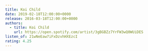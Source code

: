 ```yaml
---
title: Koi Child
date: 2019-02-18T12:00:00+0000
release: 2016-03-18T12:00:00+0000
authors:
  - title: Koi Child
    url: https://open.spotify.com/artist/3gBGBZz7YrFW3wQ0WUiDES
listen_of: 21wNeEaw7iFxDzvhHXEzcI
rating: 4.25
---
```


